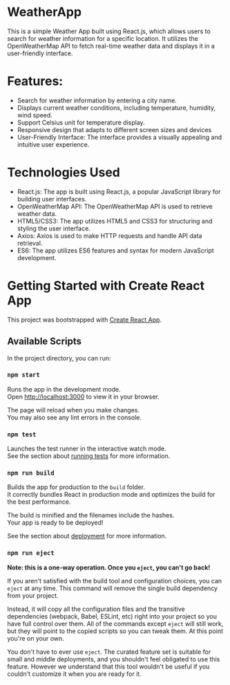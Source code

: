 # WeatherApp
This is a simple Weather App built using React.js, which allows users to search for weather information for a specific location. It utilizes the OpenWeatherMap API to fetch real-time weather data and displays it in a user-friendly interface.

# Features:
- Search for weather information by entering a city name.
- Displays current weather conditions, including temperature, humidity, wind speed.
- Support Celsius unit for temperature display.
- Responsive design that adapts to different screen sizes and devices
- User-Friendly Interface: The interface provides a visually appealing and intuitive user experience.

# Technologies Used
- React.js: The app is built using React.js, a popular JavaScript library for building user interfaces.
- OpenWeatherMap API: The OpenWeatherMap API is used to retrieve weather data.
- HTML5/CSS3: The app utilizes HTML5 and CSS3 for structuring and styling the user interface.
- Axios: Axios is used to make HTTP requests and handle API data retrieval.
- ES6: The app utilizes ES6 features and syntax for modern JavaScript development.

# Getting Started with Create React App

This project was bootstrapped with [Create React App](https://github.com/facebook/create-react-app).

## Available Scripts

In the project directory, you can run:

### `npm start`

Runs the app in the development mode.\
Open [http://localhost:3000](http://localhost:3000) to view it in your browser.

The page will reload when you make changes.\
You may also see any lint errors in the console.

### `npm test`

Launches the test runner in the interactive watch mode.\
See the section about [running tests](https://facebook.github.io/create-react-app/docs/running-tests) for more information.

### `npm run build`

Builds the app for production to the `build` folder.\
It correctly bundles React in production mode and optimizes the build for the best performance.

The build is minified and the filenames include the hashes.\
Your app is ready to be deployed!

See the section about [deployment](https://facebook.github.io/create-react-app/docs/deployment) for more information.

### `npm run eject`

**Note: this is a one-way operation. Once you `eject`, you can't go back!**

If you aren't satisfied with the build tool and configuration choices, you can `eject` at any time. This command will remove the single build dependency from your project.

Instead, it will copy all the configuration files and the transitive dependencies (webpack, Babel, ESLint, etc) right into your project so you have full control over them. All of the commands except `eject` will still work, but they will point to the copied scripts so you can tweak them. At this point you're on your own.

You don't have to ever use `eject`. The curated feature set is suitable for small and middle deployments, and you shouldn't feel obligated to use this feature. However we understand that this tool wouldn't be useful if you couldn't customize it when you are ready for it.



